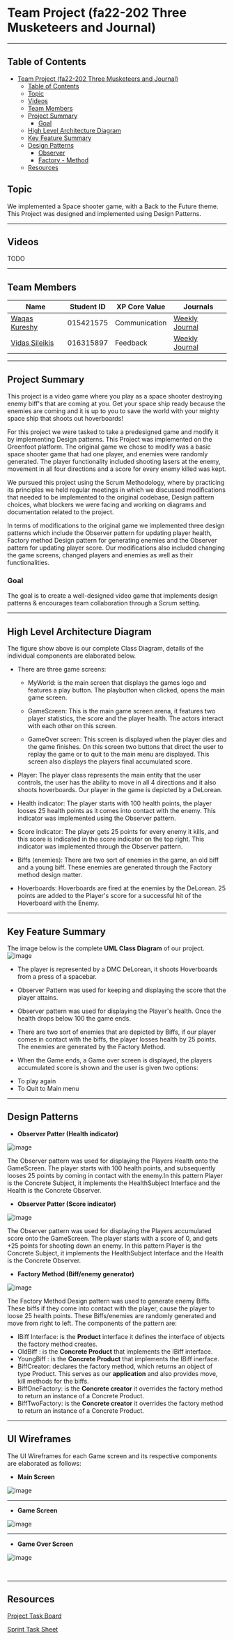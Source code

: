# Team Project (fa22-202 Three Musketeers and Journal)
------------------
## Table of Contents
- [Team Project (fa22-202 Three Musketeers and Journal)](#team-project-fa22-202-three-musketeers-and-journal)
  - [Table of Contents](#table-of-contents)
  - [Topic](#topic)
  - [Videos](#videos)
  - [Team Members](#team-members)
  - [Project Summary](#project-summary)
    - [Goal](#goal)
  - [High Level Architecture Diagram](#high-level-architecture-diagram)
  - [Key Feature Summary](#key-feature-summary)
  - [Design Patterns](#design-patterns)
    - [Observer](#observer)
    - [Factory - Method](#facotry)
  - [Resources](#resources)


## Topic
We implemented a Space shooter game, with a Back to the Future theme. This Project was designed and implemented using Design Patterns.

---
## Videos
TODO

---
## Team Members
| Name          | Student ID    |  XP Core Value  | Journals  |
| ------------- |---------------| --------------- | --------------- |
| [Waqas Kureshy](https://github.com/kureshy)  | 015421575     |  Communication       | [Weekly Journal](Journals/Waqas%20Kureshy's%20Project%20Journal.md) |
| [Vidas Sileikis](https://github.com/vs256)      | 016315897     |  Feedback       | [Weekly Journal](Journals/Vidas%20Sileikis's%20Project%20Journal.md) |

---
## Project Summary

This project is a video game where you play as a space shooter destroying enemy biff's that are coming at you. Get your space ship ready because the enemies are coming and it is up to you to save the world with your mighty space ship that shoots out hoverboards!

For this project we were tasked to take a predesigned game and modify it by implementing Design patterns. This Project was implemented on the Greenfoot platform. The original game we chose to modify was a basic space shooter game that had one player, and enemies were randomly generated. The player functionality included shooting lasers at the enemy, movement in all four directions and a score for every enemy killed was kept.

We pursued this project using the Scrum Methodology, where by practicing its principles we held regular meetings in which we discussed modifications that needed to be implemented to the original codebase, Design pattern choices, what blockers we were facing and working on diagrams and documentation related to the project.

In terms of modifications to the original game we implemented three design patterns which include the Observer pattern for updating player health, Factory method Design pattern for generating enemies and the Observer pattern for updating player score. Our modifications also included changing the game screens, changed players and enemies as well as their functionalities.


### Goal
The goal is to create a well-designed video game that implements design patterns & encourages team collaboration through a Scrum setting.


---
## High Level Architecture Diagram
The figure show above is our complete Class Diagram, details of the individual components are elaborated below.

- There are three game screens:
  - MyWorld: is the main screen that displays the games logo and features a play button. The playbutton when clicked, opens the main game screen.
  - GameScreen: This is the main game screen arena, it features two player statistics, the score and the player health. The actors interact with each other on this screen.

  - GameOver screen: This screen is displayed when the player dies and the game finishes. On this screen two buttons that direct the user to replay the game or to quit to the main menu are displayed. This screen also displays the players final accumulated score.

- Player: The player class represents the main entity that the user controls, the user has the ability to move in all 4 directions and it also shoots hoverboards. Our player in the game is depicted by a DeLorean.

- Health indicator: The player starts with 100 health points, the player looses 25 health points as it comes into contact with the enemy. This indicator was implemented using the Observer pattern.

- Score indicator: The player gets 25 points for every enemy it kills, and this score is indicated in the score indicator on the top right. This indicator was implemented through the Observer pattern.

- Biffs (enemies): There are two sort of enemies in the game, an old biff and a young biff. These enemies are generated through the Factory method design matter.

- Hoverboards: Hoverboards are fired at the enemies by the DeLorean. 25 points are added to the Player's score for a successful hit of the Hoverboard with the Enemy.

---
## Key Feature Summary
The image below is the complete **UML Class Diagram** of our project.<br>
![image](https://user-images.githubusercontent.com/78277453/205449702-15fa8041-1e0e-4b44-8c14-f4ed3aa8ceb9.png)


- The player is represented by a DMC DeLorean, it shoots Hoverboards from a press of a spacebar.

- Observer Pattern was used for keeping and displaying the score that the player attains.

- Observer pattern was used for displaying the Player's health. Once the health drops below 100 the game ends.

- There are two sort of enemies that are depicted by Biffs, if our player comes in contact with the biffs, the player losses health by 25 points. The enemies are generated by the Factory Method.

- When the Game ends, a Game over screen is displayed, the players accumulated score is shown and the user is given two options:
* To play again
* To Quit to Main menu

---

## Design Patterns

- **Observer Patter (Health indicator)**

![image](https://user-images.githubusercontent.com/78277453/205449423-6246c00f-bcfe-4a06-8d24-f0abfbd393e0.png)

The Observer pattern was used for displaying the Players Health onto the GameScreen. The player starts with 100 health points, and subsequently looses 25 points by coming in contact with the enemy.In this pattern Player is the Concrete Subject, it implements the HealthSubject Interface and the Health is the Concrete Observer.


- **Observer Patter (Score indicator)**

![image](https://user-images.githubusercontent.com/78277453/205449411-19585629-b30a-4ebd-8a8a-085dab1067e6.png)


The Observer pattern was used for displaying the Players accumulated score onto the GameScreen. The player starts with a score of 0, and gets +25 points for shooting down an enemy. In this pattern Player is the Concrete Subject, it implements the HealthSubject Interface and the Health is the Concrete Observer.

- **Factory Method (Biff/enemy generator)**

![image](https://user-images.githubusercontent.com/78277453/205449488-c23183c4-b8c9-4fc1-bce3-7333aec798fa.png)


The Factory Method Design pattern was used to generate enemy Biffs. These biffs if they come into contact with the player, cause the player to loose 25 health points. These Biffs/enemies are randomly generated and move from right to left.
The components of the pattern are:
  - IBiff Interface: is the **Product** interface it defines the  interface of objects the factory method creates.
  - OldBiff : is the **Concrete Product** that implements the IBiff interface.
  - YoungBiff : is the **Concrete Product** that implements the IBiff inerface.
  - BiffCreator: declares the factory method, which returns an object of type Product. This serves as our **application** and also provides move, kill methods for the biffs.
  -  BiffOneFactory: is the **Concrete creator** it overrides the factory method to return an instance of a Concrete Product.
  -  BiffTwoFactory: is the **Concrete creator** it overrides the factory method to return an instance of a Concrete Product.

---

## UI Wireframes

The UI Wireframes for each Game screen and its respective components are elaborated as follows:

- **Main Screen**

![image](https://user-images.githubusercontent.com/78277453/205449224-8a7d5648-a710-42ec-b886-210eadd82441.png)

----------

- **Game Screen**

![image](https://user-images.githubusercontent.com/78277453/205449253-af0a847f-bd16-4dec-95e6-5055690880aa.png)

-----------

- **Game Over Screen**

![image](https://user-images.githubusercontent.com/78277453/205449272-728c1f8b-8ea7-42dc-a81c-afd8e4046cc8.png)

<br>


---------------

## Resources
[Project Task Board](https://github.com/orgs/nguyensjsu/projects/14)

[Sprint Task Sheet](https://docs.google.com/spreadsheets/d/1_7OaH0Ns1McdoYEcVgvOgk_x9eFzFv0BA5ryzZEm2_c/edit?usp=sharing)
